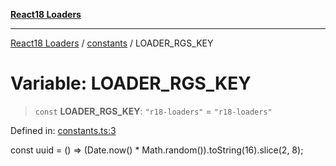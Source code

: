 [**React18 Loaders**](../../README.md)

---

[React18 Loaders](../../modules.md) / [constants](../README.md) / LOADER_RGS_KEY

# Variable: LOADER_RGS_KEY

> `const` **LOADER_RGS_KEY**: `"r18-loaders"` = `"r18-loaders"`

Defined in: [constants.ts:3](https://github.com/react18-tools/turborepo-template/blob/4ba5fa0153436bcfff18898a31cd43f89214a2fe/lib/src/constants.ts#L3)

const uuid = () => (Date.now() \* Math.random()).toString(16).slice(2, 8);
